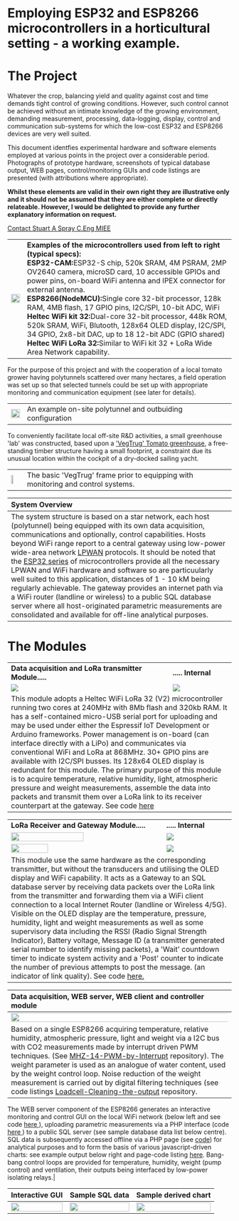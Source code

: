 # Employing ESP32 and ESP8266 microcontrollers in a horticultural setting - a working example.

# The Project

Whatever the crop, balancing yield and quality against cost and time  demands tight control of growing conditions. However, such control cannot be achieved without an intimate knowledge of the growing environment, demanding measurement, processing, data-logging, display, control and communication sub-systems for which the low-cost ESP32 and ESP8266 devices are very well suited.

This document identfies experimental hardware and software elements employed at various points in the project over a considerable period. Photographs of prototype hardware, screenshots of typical database output, WEB pages, control/monitoring GUIs and code listings are presented (with attributions where appropriate). 

<b>Whilst these elements are valid in their own right they are illustrative only and it should not be assumed that they are either complete or directly relateable.  However, I would be delighted to provide any further explanatory information on request.</b>

<a href="mailto://stuart@ceng.me.uk?subject=ESP32 and Horticulture">Contact Stuart A Spray C.Eng MIEE</a>

|   |   |
|---|:--|	
|<image src = "images/ESP32 and ESP8266 variants.jpg" width = "100%">|<b>Examples of the microcontrollers used from left to right (typical specs):</b> <br><b>ESP32-CAM:</b>ESP32-S chip, 520k SRAM, 4M PSRAM, 2MP OV2640 camera, microSD card, 10 accessible GPIOs and power pins, on-board WiFi antenna and IPEX connector for external antenna.<br><b>ESP8266(NodeMCU):</b>Single core 32-bit processor, 128k RAM, 4MB flash, 17 GPIO pins, I2C/SPI, 10-bit ADC, WiFi<br><b>Heltec WiFi kit 32:</b>Dual-core 32-bit processor, 448k ROM, 520k SRAM, WiFi, Blutooth, 128x64 OLED display, I2C/SPI, 34 GPIO, 2x8-bit DAC, up to 18 12-bit ADC (GPIO shared)<br><b>Heltec WiFi LoRa 32:</b>Similar to WiFi kit 32 + LoRa Wide Area Network capability.|
	
For the purpose of this project and with the cooperation of a local tomato grower having  polytunnels scattered over many hectares, a field operation was set up so that selected tunnels could be set up with appropriate monitoring and communication equipment (see later for details).

|   |   |
|---|:--|
|<image src = "images/typical%20small%20scale%20tunnel%20setup.s.jpg" width = "100%">|An example on-site polytunnel and outbuiding configuration|
	
To conveniently facilitate local off-site R&D activities, a small greenhouse 'lab' was constructed, based upon a <a href="https://www.quickcrop.co.uk/product/vegtrug-tomato-greenhouse"> 'VegTrug' Tomato greenhouse</a>, a free-standing timber structure having a small footprint, a constraint due its unusual location within the cockpit of a dry-docked sailing yacht.

|   |   |
|---|:--|
|<image src = "images/Vegtrug frame with cover.jpg" width = "50%">|The basic 'VegTrug' frame prior to equipping with monitoring and control systems.|


|System Overview|
|:--|
|The system structure is based on a star network,  each host (polytunnel) being equipped with its own data acquisition, communications and optionally, control capabilities. Hosts beyond WiFi range report to a central gateway using low-power wide-area network <a href="https://en.wikipedia.org/wiki/LPWAN">LPWAN</a> protocols.  It should be noted that the <a href="https://www.espressif.com/en/products/socs/esp32">ESP32 series</a> of microcontrollers provide all the necessary LPWAN and WiFi hardware and software so are particuularly well suited to this application, distances of 1 - 10 kM being regularly achievable. The gateway provides an internet path via a WiFi router (landline or wireless) to a public  SQL database server where all host-originated parametric measurements are consolidated and available for off-line analytical purposes. |

# The Modules
<table>
	<tr>
		<td><b>Data acquisition and LoRa transmitter Module.....</b></td><td><b>..... Internal</b></td>
	</tr>
	<tr>
		<td><image src="images/mk2%20sensors%20lora%20transmitter.jpg"></td>
		<td><image src="images/mk2%20sensors%20lora%20transmitter%20internal.jpg"></td>	
	</tr>
	<tr>
		<td colspan="2">This module adopts a Heltec WiFi LoRa 32 (V2)  microcontroller running two cores at 240MHz with 8Mb flash and 320kb RAM.
		It has a self-contained micro-USB serial port for uploading and may be used under either the Espressif IoT Development or Arduino frameworks.
		Power management is on-board (can interface directly with a LiPo) and communicates via conventional WiFi and LoRa at 868MHz. 30+ GPIO pins are available with 			I2C/SPI busses. Its 128x64 OLED display is redundant for this module.
		The primary purpose of this module is to acquire temperature, relative humidity, light, atmospheric pressure and weight measurements, assemble the data into packets and transmit them over a LoRa link to its receiver counterpart at the gateway.  See code <a href="code/vegtrug_monitor8_debug_git.ino">here</a></td>
	</tr>
</table>

<table>
	<tr>
		<td><b>LoRa Receiver and Gateway Module.....</b></td><td><b>..... Internal</b></td>
	</tr>
	<tr>
		<td><image width="70%" src="images/mk2%20%20lora%20receiver%20wifi%20client.jpg"></td>
		<td><image src="images/mk2%20%20lora%20receiver%20wifi%20client%20internal.jpg"></td>
	</tr>
	<tr>
		<td><image width = "50%" src="images/mk2%20sensors%20lora%20transmitter%20in_situ.jpg"</td>
		<td><image src="images/weigh%20platform.s.jpg"</td>	
	</tr>
	<tr>	
		<td colspan="2">This module use the same hardware as the corresponding transmitter, but without the transducers and  utilising the OLED display and WiFi capability.  It acts as a Gateway to an SQL database server by receiving data packets over the LoRa link from the transmitter and forwarding them via a WiFi client connection to a local Internet Router (landline or Wireless 4/5G).  Visible on the OLED display are the temperature, pressure, humidity, light and weight measurements as well as some supervisory data including the RSSI (Radio Signal Strength Indicator), Battery voltage, Message ID (a transmitter generated serial number to identify missing packets), a 'Wait' countdown timer to indicate system activity  and a 'Post' counter to indicate the number of previous attempts to post the message. (an indicator of link quality).  See code <a href="code/LoRaReceiver_T_git.ino">here.</td>
	</tr>
</table>




|Data acquisition, WEB server, WEB client and controller module|
|:--|
|<image src="images/ESP8266%20autonomous%20data%20acquisition%2C%20telemetry%20and%20control.jpg" width="120%">|
|Based on a single ESP8266 acquiring temperature, relative humidity, atmospheric pressure, light and weight via a I2C bus with CO2 measurements made by interrupt driven PWM techniques.  (See <a href="https://github.com/simplyEngineering/MHZ-14-PWM-by-Interrupt">MHZ-14-PWM-by-Interrupt</a> repository). The weight parameter is used as an analogue of water content, used by the weight control loop. Noise reduction of the weight measurement is carried out by  digital filtering techniques (see code listings <a href="https://github.com/simplyEngineering/Loadcell-Cleaning-the-output">Loadcell-Cleaning-the-output</a> repository.  
The WEB server component of the ESP8266 generates an interactive monitoring and control GUI on the local WiFi network (below left and see code <a href="code/vegtrug_monitor8_debug_git.ino">here </a>), uploading parametric measurements via a PHP interface (code <a href="code/post-data.php">here </a>) to a public SQL server (see sample database data list below centre). SQL data is subsequently accessed offline via a PHP page (see <a href="web/get_data.php"> code</a>) for analytical purposes and to form the basis of various javascript-driven charts: see example output below right and page-code listing <a href="web/indexDiffCompare9.html">here</a>. 
Bang-bang control loops are provided for temperature, humidity, weight (pump control) and ventilation, their outputs being interfaced by low-power isolating relays.|

|Interactive GUI|Sample SQL data|Sample derived chart|
|---|---|---|
|<image src = "web/VegTrug%20Control%20Panel.jpg" width="100%">|<image src="web/SQL%20data%20list.png" width = "100%">|<image src="web/period%20cost%20calcs2.jpg" width = "100%">|

